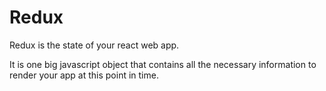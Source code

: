 # Redux

Redux is the state of your react web app.

It is one big javascript object that contains all the necessary information to render your app at this point in time.